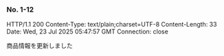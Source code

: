 ### No. 1-12

HTTP/1.1 200 
Content-Type: text/plain;charset=UTF-8
Content-Length: 33
Date: Wed, 23 Jul 2025 05:47:57 GMT
Connection: close

商品情報を更新しました